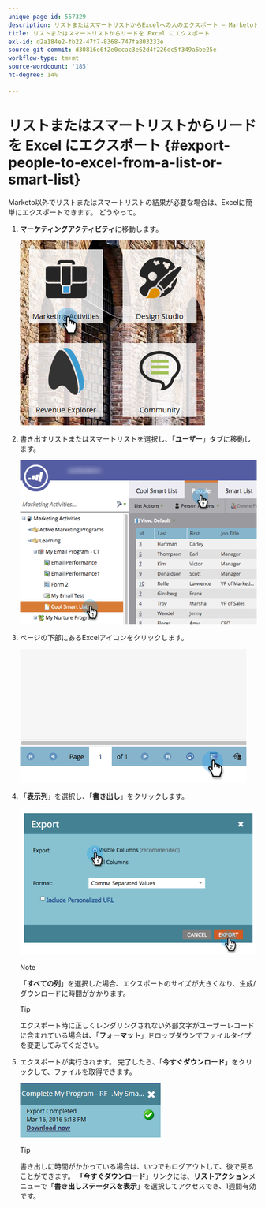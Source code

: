 ```yaml
---
unique-page-id: 557329
description: リストまたはスマートリストからExcelへの人のエクスポート — Marketoドキュメント — 製品ドキュメント
title: リストまたはスマートリストからリードを Excel にエクスポート
exl-id: d2a184e2-fb22-47f7-8368-747fa803233e
source-git-commit: d30816e6f2e0ccac3e62d4f226dc5f349a6be25e
workflow-type: tm+mt
source-wordcount: '185'
ht-degree: 14%

---
```


# リストまたはスマートリストからリードを Excel にエクスポート {#export-people-to-excel-from-a-list-or-smart-list}

Marketo以外でリストまたはスマートリストの結果が必要な場合は、Excelに簡単にエクスポートできます。 どうやって。

1. **マーケティングアクティビティ**&#x200B;に移動します。

   ![](assets/ma.png)

1. 書き出すリストまたはスマートリストを選択し、「**ユーザー**」タブに移動します。

   ![](assets/smartlistpeopletab-hands.png)

1. ページの下部にあるExcelアイコンをクリックします。

   ![](assets/exportpeople.png)

1. 「**表示列**」を選択し、「**書き出し**」をクリックします。

   ![](assets/image2014-9-11-14-3a1-3a37.png)

   >[!NOTE]
   >
   >「**すべての列**」を選択した場合、エクスポートのサイズが大きくなり、生成/ダウンロードに時間がかかります。

   >[!TIP]
   >
   >エクスポート時に正しくレンダリングされない外部文字がユーザーレコードに含まれている場合は、「**フォーマット**」ドロップダウンでファイルタイプを変更してみてください。

1. エクスポートが実行されます。 完了したら、「**今すぐダウンロード**」をクリックして、ファイルを取得できます。

   ![](assets/popup.png)

   >[!TIP]
   >
   >書き出しに時間がかかっている場合は、いつでもログアウトして、後で戻ることができます。 **「今すぐダウンロード**」リンクには、**リストアクション**&#x200B;メニューで「**書き出しステータスを表示**」を選択してアクセスでき、1週間有効です。
